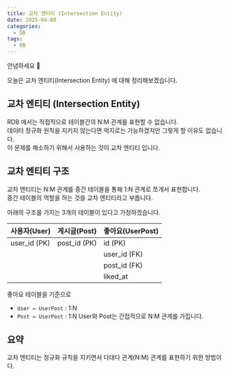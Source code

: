 ```yaml
---
title: 교차 엔티티 (Intersection Entity)
date: 2025-04-08
categories:
  - DB
tags:
  - DB
---
```

안녕하세요 🐸  

오늘은 교차 엔티티(Intersection Entity) 에 대해 정리해보겠습니다.  

## 교차 엔티티 (Intersection Entity)
RDB 에서는 직접적으로 테이블간의 N:M 관계를 표현할 수 없습니다.  
데이터 정규화 원칙을 지키지 않는다면 억지로는 가능하겠지만 그렇게 할 이유도 없습니다.  
이 문제를 해소하기 위해서 사용하는 것이 교차 엔티티 입니다.  

## 교차 엔티티 구조
교차 엔티티는 N:M 관계를 중간 테이블을 통해 1:N 관계로 쪼개서 표현합니다.  
중간 테이블의 역할을 하는 것을 교차 엔티티라고 부릅니다.  

아래의 구조를 가지는 3개의 테이블이 있다고 가정하겠습니다.  

| 사용자(User)    | 게시글(Post)    | 좋아요(UserPost) |
| ------------ | ------------ | ------------- |
| user_id (PK) | post_id (PK) | id (PK)       |
|              |              | user_id (FK)  |
|              |              | post_id (FK)  |
|              |              | liked_at      |

좋아요 테이블을 기준으로 
- `User ↔️ UserPost` : 1:N
- `Post ↔️ UserPost` : 1:N
User와 Post는 간접적으로 N:M 관계를 가집니다.

## 요약
교차 엔티티는 정규화 규칙을 지키면서 다대다 관계(N:M) 관계를 표현하기 위한 방법이다.  
